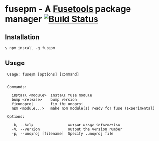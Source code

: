 fusepm - A [Fusetools](http://www.fusetools.com/) package manager [![Build Status](https://travis-ci.org/bolav/fusepm.svg?branch=master)](https://travis-ci.org/bolav/fusepm)
=================================================================

## Installation

    $ npm install -g fusepm 

## Usage

     Usage: fusepm [options] [command]


     Commands:

       install <module>  install fuse module
       bump <release>    bump version
       fixunoproj        fix the unoproj
       npm <module...>   make npm module(s) ready for fuse (experimental)

     Options:

       -h, --help                output usage information
       -V, --version             output the version number
       -p, --unoproj [filename]  Specify .unoproj file

